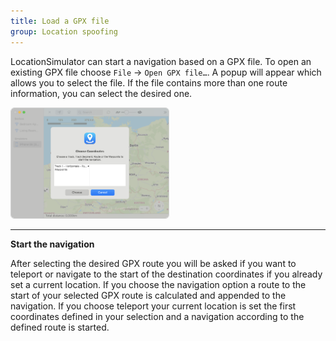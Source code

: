 ```yaml
---
title: Load a GPX file
group: Location spoofing
---
```


LocationSimulator can start a navigation based on a GPX file. To open an existing GPX file choose `File` → `Open GPX file…`. A popup will appear which allows you to select the file. If the file contains more than one route information, you can select the desired one.

<img style="border: 1px solid lightgrey; border-radius: 6px;" src="images/select_route.png" alt="no device screen" width="50%"/>

---

**Start the navigation**     

After selecting the desired GPX route you will be asked if you want to teleport or navigate to the start of the destination coordinates if you already set a current location. If you choose the navigation option a route to the start of your selected GPX route is calculated and appended to the navigation. If you choose teleport your current location is set the first coordinates defined in your selection and a navigation according to the defined route is started.